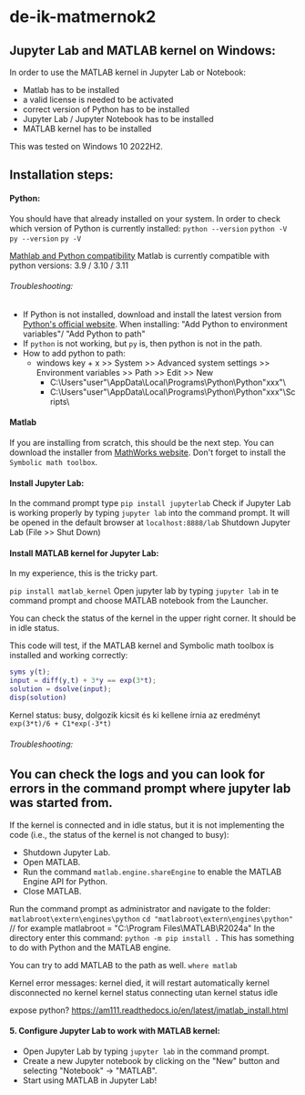 # de-ik-matmernok2

## Jupyter Lab and MATLAB kernel on Windows:

In order to use the MATLAB kernel in Jupyter Lab or Notebook:
- Matlab has to be installed
- a valid license is needed to be activated
- correct version of Python has to be installed
- Jupyter Lab / Jupyter Notebook has to be installed
- MATLAB kernel has to be installed

This was tested on Windows 10 2022H2.

## Installation steps:
#### Python:
You should have that already installed on your system. In order to check which version of Python is currently installed:
`python --version`
`python -V`
`py --version`
`py -V`

[Mathlab and Python compatibility](https://www.mathworks.com/support/requirements/python-compatibility.html)
Matlab is currently compatible with python versions: 3.9 / 3.10 / 3.11

###### Troubleshooting:
* If Python is not installed, download and install the latest version from [Python's official website](https://www.python.org/downloads/). When installing: "Add Python to environment variables"/ "Add Python to path" 
* If `python` is not working, but `py` is, then python is not in the path.
* How to add python to path:
  * windows key + x >> System  >> Advanced system settings >> Environment variables >> Path >> Edit >> New
    * C:\Users\"user"\AppData\Local\Programs\Python\Python"xxx"\
    * C:\Users\"user"\AppData\Local\Programs\Python\Python"xxx"\Scripts\

####  Matlab
If you are installing from scratch, this should be the next step. You can download the installer from [MathWorks website](https://www.mathworks.com/downloads/). Don't forget to install the `Symbolic math toolbox`.

#### Install Jupyter Lab:
In the command prompt type `pip install jupyterlab`
Check if Jupyter Lab is working properly by typing `jupyter lab` into the command prompt. It will be opened in the default browser at `localhost:8888/lab`
Shutdown Jupyter Lab (File >> Shut Down)

#### Install MATLAB kernel for Jupyter Lab:
In my experience, this is the tricky part.

`pip install matlab_kernel`
Open jupyter lab by typing `jupyter lab` in te command prompt and choose MATLAB notebook from the Launcher.

You can check the status of the kernel in the upper right corner. It should be in idle status.

This code will test, if the MATLAB kernel and Symbolic math toolbox is installed and working correctly:
```matlab
syms y(t);
input = diff(y,t) + 3*y == exp(3*t);
solution = dsolve(input);
disp(solution)
```
Kernel status: busy, dolgozik kicsit és ki kellene írnia az eredményt
`exp(3*t)/6 + C1*exp(-3*t)`

###### Troubleshooting:
You can check the logs and you can look for errors in the command prompt where jupyter lab was started from.
---
If the kernel is connected and in idle status, but it is not implementing the code (i.e., the status of the kernel is not changed to busy):
- Shutdown Jupyter Lab.
- Open MATLAB.
- Run the command `matlab.engine.shareEngine` to enable the MATLAB Engine API for Python.
- Close MATLAB.

Run the command prompt as administrator and navigate to the folder: `matlabroot\extern\engines\python`
`cd "matlabroot\extern\engines\python"` // for example matlabroot = "C:\Program Files\MATLAB\R2024a"
In the directory enter this command:
`python -m pip install .`
This has something to do with Python and the MATLAB engine.

You can try to add MATLAB to the path as well.
`where matlab`

Kernel error messages: 
kernel died, it will restart automatically
kernel disconnected
no kernel
kernel status connecting utan kernel status idle 

expose python? https://am111.readthedocs.io/en/latest/jmatlab_install.html

#### 5. Configure Jupyter Lab to work with MATLAB kernel:
- Open Jupyter Lab by typing `jupyter lab` in the command prompt.
- Create a new Jupyter notebook by clicking on the "New" button and selecting "Notebook" -> "MATLAB".
- Start using MATLAB in Jupyter Lab!

